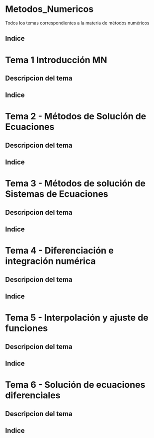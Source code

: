 # Metodos_Numericos
Todos los temas correspondientes a la materia de métodos numéricos
## Indice


# Tema 1 Introducción MN
## Descripcion del tema
## Indice


# Tema 2 - Métodos de Solución de Ecuaciones
## Descripcion del tema
## Indice


# Tema 3 - Métodos de solución de Sistemas de Ecuaciones
## Descripcion del tema
## Indice


# Tema 4 - Diferenciación e integración numérica
## Descripcion del tema
## Indice


# Tema 5 - Interpolación y ajuste de funciones
## Descripcion del tema
## Indice


# Tema 6 - Solución de ecuaciones diferenciales
## Descripcion del tema
## Indice

